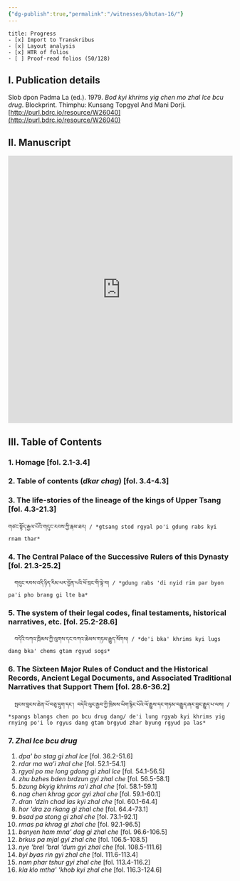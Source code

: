 ```yaml
---
{"dg-publish":true,"permalink":"/witnesses/bhutan-16/"}
---
```


```ad-check
title: Progress
- [x] Import to Transkribus
- [x] Layout analysis
- [x] HTR of folios
- [ ] Proof-read folios (50/128)

```
## I. Publication details
Slob dpon Padma La (ed.). 1979. *Bod kyi khrims yig chen mo zhal lce bcu drug*. Blockprint. Thimphu: Kunsang Topgyel And Mani Dorji. [http://purl.bdrc.io/resource/W26040](http://purl.bdrc.io/resource/W26040)


## II. Manuscript
 <div class="iiif-viewer" data-manifest="https://iiifpres.bdrc.io/vo:bdr:I4325/manifest" data-height="600px"></div>


<iframe src="https://projectmirador.org/embed/?iiif-content=https://iiifpres.bdrc.io/vo:bdr:I4325/manifest" width="100%" height="600px" style="border: none;"> </iframe>


## III. Table of Contents
### 1. Homage \[fol. 2.1-3.4]
### 2. Table of contents (*dkar chag*) \[fol. 3.4-4.3]
### 3. The life-stories of the lineage of the kings of Upper Tsang \[fol. 4.3-21.3]  
	གཙང་སྟོད་རྒྱལ་པོའི་གདུང་རབས་ཀྱི་རྣམ་ཐར། / *gtsang stod rgyal po'i gdung rabs kyi rnam thar*
### 4. The Central Palace of the Successive Rulers of this Dynasty \[fol. 21.3-25.2]  
      གདུང་རབས་འདི་ཉིད་རིམ་པར་བྱོན་པའི་ཕོ་བྲང་གི་ལྟེ་བ། / *gdung rabs 'di nyid rim par byon pa'i pho brang gi lte ba*
### 5. The system of their legal codes, final testaments, historical narratives, etc. \[fol. 25.2-28.6]  
      བདེའི་བཀའ་ཁྲིམས་ཀྱི་ལུགས་དང་བཀའ་ཆེམས་གཏམ་རྒྱུད་སོགས། / *de'i bka' khrims kyi lugs dang bka' chems gtam rgyud sogs*
### 6. The Sixteen Major Rules of Conduct and the Historical Records, Ancient Legal Documents, and Associated Traditional Narratives that Support Them \[fol. 28.6-36.2]  
      སྤངས་བླངས་ཆེན་པོ་བཅུ་དྲུག་དང་། བདེའི་ལུང་རྒྱབ་ཀྱི་ཁྲིམས་ཡིག་རྙིང་པོའི་ལོ་རྒྱུས་དང་གཏམ་བརྒྱུད་ཞར་བྱུང་རྒྱུད་པ་ལས། / *spangs blangs chen po bcu drug dang/ de'i lung rgyab kyi khrims yig rnying po'i lo rgyus dang gtam brgyud zhar byung rgyud pa las*

### 7. *Zhal lce bcu drug*
1. *dpa' bo stag gi zhal lce* \[fol. 36.2-51.6]
2. *rdar ma wa'i zhal che* \[fol. 52.1-54.1]
3. *rgyal po me long gdong gi zhal lce* \[fol. 54.1-56.5]
 4.  *zhu bzhes bden brdzun gyi zhal che* \[fol. 56.5-58.1]
 5.  *bzung bkyig khrims ra'i zhal che* \[fol. 58.1-59.1]
 6.  *nag chen khrag gcor gyi zhal che* \[fol. 59.1-60.1]
 7.  *dran 'dzin chad las kyi zhal che* \[fol. 60.1-64.4]
 8.  *hor 'dra za rkang gi zhal che* \[fol. 64.4-73.1]
 9.  *bsad pa stong gi zhal che* \[fol. 73.1-92.1]
 10. *rmas pa khrag gi zhal che* \[fol. 92.1-96.5]
 11. *bsnyen ham mna' dag gi zhal che* \[fol. 96.6-106.5]
 12. *brkus pa mjal gyi zhal che* \[fol. 106.5-108.5]
 13. *nye 'brel 'bral 'dum gyi zhal che* \[fol. 108.5-111.6]
 14. *byi byas rin gyi zhal che* \[fol. 111.6-113.4]
 15. *nam phar tshur gyi zhal che* \[fol. 113.4-116.2]
 16. *kla klo mtha' 'khob kyi zhal che* \[fol. 116.3-124.6]

